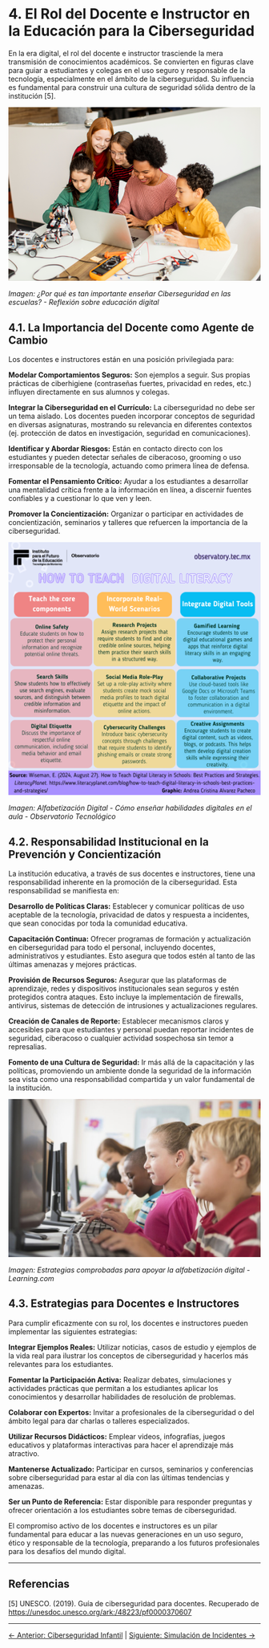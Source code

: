 # 4. El Rol del Docente e Instructor en la Educación para la Ciberseguridad

En la era digital, el rol del docente e instructor trasciende la mera transmisión de conocimientos académicos. Se convierten en figuras clave para guiar a estudiantes y colegas en el uso seguro y responsable de la tecnología, especialmente en el ámbito de la ciberseguridad. Su influencia es fundamental para construir una cultura de seguridad sólida dentro de la institución [5].

![Por qué es importante enseñar Ciberseguridad en las escuelas](../imagenes/XTA903vUFhfc.jpg)

*Imagen: ¿Por qué es tan importante enseñar Ciberseguridad en las escuelas? - Reflexión sobre educación digital*


## 4.1. La Importancia del Docente como Agente de Cambio

Los docentes e instructores están en una posición privilegiada para:

**Modelar Comportamientos Seguros:** Son ejemplos a seguir. Sus propias prácticas de ciberhigiene (contraseñas fuertes, privacidad en redes, etc.) influyen directamente en sus alumnos y colegas.

**Integrar la Ciberseguridad en el Currículo:** La ciberseguridad no debe ser un tema aislado. Los docentes pueden incorporar conceptos de seguridad en diversas asignaturas, mostrando su relevancia en diferentes contextos (ej. protección de datos en investigación, seguridad en comunicaciones).

**Identificar y Abordar Riesgos:** Están en contacto directo con los estudiantes y pueden detectar señales de ciberacoso, grooming o uso irresponsable de la tecnología, actuando como primera línea de defensa.

**Fomentar el Pensamiento Crítico:** Ayudar a los estudiantes a desarrollar una mentalidad crítica frente a la información en línea, a discernir fuentes confiables y a cuestionar lo que ven y leen.

**Promover la Concientización:** Organizar o participar en actividades de concientización, seminarios y talleres que refuercen la importancia de la ciberseguridad.

![Alfabetización Digital - Cómo Enseñar Habilidades Digitales](../imagenes/VSvvGMjidUKo.png)

*Imagen: Alfabetización Digital - Cómo enseñar habilidades digitales en el aula - Observatorio Tecnológico*


## 4.2. Responsabilidad Institucional en la Prevención y Concientización

La institución educativa, a través de sus docentes e instructores, tiene una responsabilidad inherente en la promoción de la ciberseguridad. Esta responsabilidad se manifiesta en:

**Desarrollo de Políticas Claras:** Establecer y comunicar políticas de uso aceptable de la tecnología, privacidad de datos y respuesta a incidentes, que sean conocidas por toda la comunidad educativa.

**Capacitación Continua:** Ofrecer programas de formación y actualización en ciberseguridad para todo el personal, incluyendo docentes, administrativos y estudiantes. Esto asegura que todos estén al tanto de las últimas amenazas y mejores prácticas.

**Provisión de Recursos Seguros:** Asegurar que las plataformas de aprendizaje, redes y dispositivos institucionales sean seguros y estén protegidos contra ataques. Esto incluye la implementación de firewalls, antivirus, sistemas de detección de intrusiones y actualizaciones regulares.

**Creación de Canales de Reporte:** Establecer mecanismos claros y accesibles para que estudiantes y personal puedan reportar incidentes de seguridad, ciberacoso o cualquier actividad sospechosa sin temor a represalias.

**Fomento de una Cultura de Seguridad:** Ir más allá de la capacitación y las políticas, promoviendo un ambiente donde la seguridad de la información sea vista como una responsabilidad compartida y un valor fundamental de la institución.

![Estrategias Comprobadas para Apoyar la Alfabetización Digital](../imagenes/FRi6CRC61esN.jpg)

*Imagen: Estrategias comprobadas para apoyar la alfabetización digital - Learning.com*


## 4.3. Estrategias para Docentes e Instructores

Para cumplir eficazmente con su rol, los docentes e instructores pueden implementar las siguientes estrategias:

**Integrar Ejemplos Reales:** Utilizar noticias, casos de estudio y ejemplos de la vida real para ilustrar los conceptos de ciberseguridad y hacerlos más relevantes para los estudiantes.

**Fomentar la Participación Activa:** Realizar debates, simulaciones y actividades prácticas que permitan a los estudiantes aplicar los conocimientos y desarrollar habilidades de resolución de problemas.

**Colaborar con Expertos:** Invitar a profesionales de la ciberseguridad o del ámbito legal para dar charlas o talleres especializados.

**Utilizar Recursos Didácticos:** Emplear videos, infografías, juegos educativos y plataformas interactivas para hacer el aprendizaje más atractivo.

**Mantenerse Actualizado:** Participar en cursos, seminarios y conferencias sobre ciberseguridad para estar al día con las últimas tendencias y amenazas.

**Ser un Punto de Referencia:** Estar disponible para responder preguntas y ofrecer orientación a los estudiantes sobre temas de ciberseguridad.

El compromiso activo de los docentes e instructores es un pilar fundamental para educar a las nuevas generaciones en un uso seguro, ético y responsable de la tecnología, preparando a los futuros profesionales para los desafíos del mundo digital.

---

## Referencias

[5] UNESCO. (2019). Guía de ciberseguridad para docentes. Recuperado de https://unesdoc.unesco.org/ark:/48223/pf0000370607

---

[← Anterior: Ciberseguridad Infantil](03-ciberseguridad-infantil.md) | [Siguiente: Simulación de Incidentes →](05-simulacion-incidentes.md)

